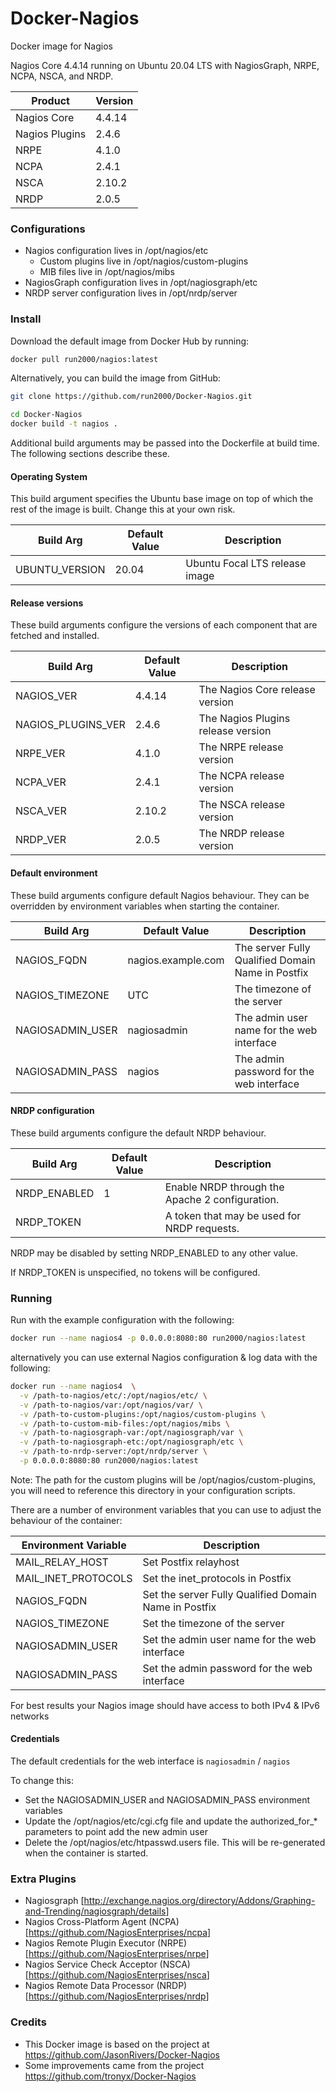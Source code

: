 # Docker-Nagios

Docker image for Nagios

Nagios Core 4.4.14 running on Ubuntu 20.04 LTS with NagiosGraph, NRPE, NCPA, NSCA, and NRDP.

| Product | Version |
| ------- | ------- |
| Nagios Core | 4.4.14 |
| Nagios Plugins | 2.4.6 |
| NRPE | 4.1.0 |
| NCPA | 2.4.1 |
| NSCA | 2.10.2 |
| NRDP | 2.0.5 |


### Configurations

* Nagios configuration lives in /opt/nagios/etc
  * Custom plugins live in /opt/nagios/custom-plugins
  * MIB files live in /opt/nagios/mibs
* NagiosGraph configuration lives in /opt/nagiosgraph/etc
* NRDP server configuration lives in /opt/nrdp/server

### Install

Download the default image from Docker Hub by running:

```sh
docker pull run2000/nagios:latest
```

Alternatively, you can build the image from GitHub:

```sh
git clone https://github.com/run2000/Docker-Nagios.git 

cd Docker-Nagios
docker build -t nagios .
```
Additional build arguments may be passed into the Dockerfile at build time. The following sections describe these.

#### Operating System

This build argument specifies the Ubuntu base image on top of which the rest of the image is built. Change this at your own risk.

| Build Arg | Default Value | Description |
| ------- | ------- | ------ |
| UBUNTU_VERSION | 20.04 | Ubuntu Focal LTS release image |

#### Release versions

These build arguments configure the versions of each component that are fetched and installed.

| Build Arg | Default Value | Description |
| ------- | ------- | ------ |
| NAGIOS_VER | 4.4.14 | The Nagios Core release version |
| NAGIOS_PLUGINS_VER | 2.4.6 | The Nagios Plugins release version |
| NRPE_VER | 4.1.0 | The NRPE release version |
| NCPA_VER | 2.4.1 | The NCPA release version |
| NSCA_VER | 2.10.2 | The NSCA release version |
| NRDP_VER | 2.0.5 | The NRDP release version |

#### Default environment

These build arguments configure default Nagios behaviour. They can be overridden by environment variables when starting the container.

| Build Arg | Default Value | Description |
| ------- | ------- | ------ |
| NAGIOS_FQDN | nagios.example.com | The server Fully Qualified Domain Name in Postfix |
| NAGIOS_TIMEZONE | UTC | The timezone of the server |
| NAGIOSADMIN_USER | nagiosadmin | The admin user name for the web interface |
| NAGIOSADMIN_PASS | nagios | The admin password for the web interface |

#### NRDP configuration

These build arguments configure the default NRDP behaviour.

| Build Arg | Default Value | Description |
| ------- | ------- | ------ |
| NRDP_ENABLED | 1 | Enable NRDP through the Apache 2 configuration. |
| NRDP_TOKEN | | A token that may be used for NRDP requests. |

NRDP may be disabled by setting NRDP_ENABLED to any other value.

If NRDP_TOKEN is unspecified, no tokens will be configured.


### Running

Run with the example configuration with the following:

```sh
docker run --name nagios4 -p 0.0.0.0:8080:80 run2000/nagios:latest
```

alternatively you can use external Nagios configuration & log data with the following:

```sh
docker run --name nagios4  \
  -v /path-to-nagios/etc/:/opt/nagios/etc/ \
  -v /path-to-nagios/var:/opt/nagios/var/ \
  -v /path-to-custom-plugins:/opt/nagios/custom-plugins \
  -v /path-to-custom-mib-files:/opt/nagios/mibs \
  -v /path-to-nagiosgraph-var:/opt/nagiosgraph/var \
  -v /path-to-nagiosgraph-etc:/opt/nagiosgraph/etc \
  -v /path-to-nrdp-server:/opt/nrdp/server \
  -p 0.0.0.0:8080:80 run2000/nagios:latest
```

Note: The path for the custom plugins will be /opt/nagios/custom-plugins, you will need to reference this directory in your configuration scripts.

There are a number of environment variables that you can use to adjust the behaviour of the container:

| Environment Variable | Description |
|--------|--------|
| MAIL_RELAY_HOST | Set Postfix relayhost |
| MAIL_INET_PROTOCOLS | Set the inet_protocols in Postfix |
| NAGIOS_FQDN | Set the server Fully Qualified Domain Name in Postfix |
| NAGIOS_TIMEZONE | Set the timezone of the server |
| NAGIOSADMIN_USER | Set the admin user name for the web interface |
| NAGIOSADMIN_PASS | Set the admin password for the web interface |

For best results your Nagios image should have access to both IPv4 & IPv6 networks 

#### Credentials

The default credentials for the web interface is `nagiosadmin` / `nagios`

To change this:

* Set the NAGIOSADMIN_USER and NAGIOSADMIN_PASS environment variables
* Update the /opt/nagios/etc/cgi.cfg file and update the authorized_for_* parameters to point add the new admin user
* Delete the /opt/nagios/etc/htpasswd.users file. This will be re-generated when the container is started.

### Extra Plugins

* Nagiosgraph [<http://exchange.nagios.org/directory/Addons/Graphing-and-Trending/nagiosgraph/details>]
* Nagios Cross-Platform Agent (NCPA) [<https://github.com/NagiosEnterprises/ncpa>]
* Nagios Remote Plugin Executor (NRPE) [<https://github.com/NagiosEnterprises/nrpe>]
* Nagios Service Check Acceptor (NSCA) [<https://github.com/NagiosEnterprises/nsca>]
* Nagios Remote Data Processor (NRDP) [<https://github.com/NagiosEnterprises/nrdp>]

### Credits

* This Docker image is based on the project at <https://github.com/JasonRivers/Docker-Nagios>
* Some improvements came from the project <https://github.com/tronyx/Docker-Nagios>
